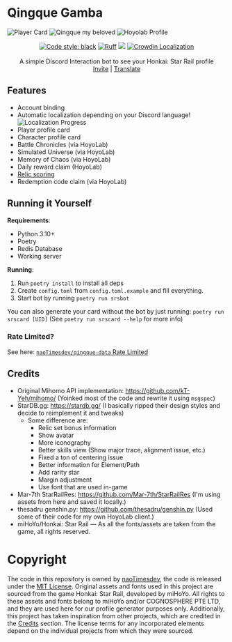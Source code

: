# Qingque Gamba

![Player Card](https://p.ihateani.me/iylxzdhs.png "Player Card")
![Qingque my beloved](https://p.ihateani.me/atnckjih.png "Qingque my Beloved")
![Hoyolab Profile](https://p.ihateani.me/uorvphjy.png "Hoyolab Profile")

<div align="center">
<a href="https://github.com/psf/black" target="_blank"><img src="https://img.shields.io/badge/code%20style-black-000000.svg" alt="Code style: black"></a>&nbsp;<a href="https://github.com/astral-sh/ruff"><img src="https://img.shields.io/endpoint?url=https://raw.githubusercontent.com/charliermarsh/ruff/main/assets/badge/v2.json" alt="Ruff"></a>&nbsp;<a href="https://github.com/naoTimesdev/qingque-gamba/blob/master/LICENSE"><img src="https://img.shields.io/github/license/naoTimesdev/qingque-gamba"></a>&nbsp;<a href="https://crowdin.com/project/qingque-gamba" target="_blank"><img src="https://badges.crowdin.net/qingque-gamba/localized.svg" alt="Crowdin Localization" /></a>
<br/><br/>
A simple Discord Interaction bot to see your Honkai: Star Rail profile
</div>
<div align="center">
<a href="https://discord.com/api/oauth2/authorize?client_id=1146085026086264953&permissions=412317240384&scope=bot%20applications.commands">Invite</a> | <a href="https://crowdin.com/project/qingque-gamba">Translate</a>
</div>

## Features
- Account binding
- Automatic localization depending on your Discord language! ![Localization Progress](https://badges.crowdin.net/qingque-gamba/localized.svg)
- Player profile card
- Character profile card
- Battle Chronicles (via HoyoLab)
- Simulated Universe (via HoyoLab)
- Memory of Chaos (via HoyoLab)
- Daily reward claim (HoyoLab)
- [Relic scoring](https://github.com/naoTimesdev/qingque-gamba/wiki/Relic-Scoring)
- Redemption code claim (via HoyoLab)

## Running it Yourself

**Requirements**:
- Python 3.10+
- Poetry
- Redis Database
- Working server

**Running**:
1. Run `poetry install` to install all deps
2. Create `config.toml` from `config.toml.example` and fill everything.
3. Start bot by running `poetry run srsbot`

You can also generate your card without the bot by just running: `poetry run srscard [UID]` (See `poetry run srscard --help` for more info)

### Rate Limited?

See here: [`naoTimesdev/qingque-data` Rate Limited](https://github.com/naoTimesdev/qingque-data#rate-limited)

## Credits
- Original Mihomo API implementation: https://github.com/kT-Yeh/mihomo/ (Yoinked most of the code and rewrite it using `msgspec`)
- StarDB.gg: https://stardb.gg/ (I basically ripped their design styles and decide to reimplement it and tweaks)
  - Some difference are:
    - Relic set bonus information
    - Show avatar
    - More iconography
    - Better skills view (Show major trace, alignment issue, etc.)
    - Fixed a ton of centering issue
    - Better information for Element/Path
    - Add rarity star
    - Margin adjustment
    - Use font that are used in-game
- Mar-7th StarRailRes: https://github.com/Mar-7th/StarRailRes (I'm using assets from here and saved it locally.)
- thesadru genshin.py: https://github.com/thesadru/genshin.py (Used some of their code for my own HoyoLab client.)
- miHoYo/Honkai: Star Rail — As all the fonts/assets are taken from the game, all rights reserved.

# Copyright

The code in this repository is owned by [naoTimesdev](https://github.com/naoTimesdev), the code is released under the [MIT License](LICENSE). Original assets and fonts used in this project are sourced from the game Honkai: Star Rail, developed by miHoYo. All rights to these assets and fonts belong to miHoYo and/or COGNOSPHERE PTE LTD, and they are used here for our profile generator purposes only. Additionally, this project has taken inspiration from other projects, which are credited in the [Credits](#credits) section. The license terms for any incorporated elements depend on the individual projects from which they were sourced.
